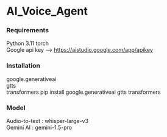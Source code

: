 # AI_Voice_Agent

### Requirements  
Python 3.11
torch  
Google api key  -->  https://aistudio.google.com/app/apikey  
### Installation  
google.generativeai  
gtts  
transformers
    pip install google.generativeai gtts transformers  
### Model  
Audio-to-text : whisper-large-v3  
Gemini AI : gemini-1.5-pro
